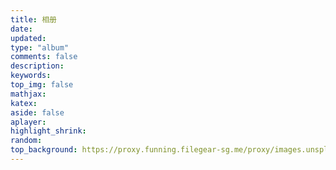 ```yaml
---
title: 相册
date:
updated:
type: "album"
comments: false
description:
keywords:
top_img: false
mathjax:
katex:
aside: false
aplayer:
highlight_shrink:
random:
top_background: https://proxy.funning.filegear-sg.me/proxy/images.unsplash.com/photo-1546914857-f9712ac61f4c?q=80&w=2970&auto=format&fit=crop&ixlib=rb-4.0.3&ixid=M3wxMjA3fDB8MHxwaG90by1wYWdlfHx8fGVufDB8fHx8fA%3D%3D
---
```

